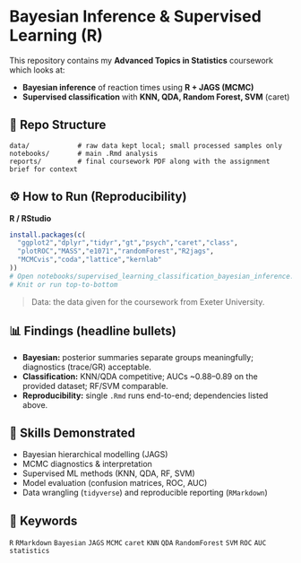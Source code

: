 # Bayesian Inference & Supervised Learning (R)

This repository contains my **Advanced Topics in Statistics** coursework which looks at:
- **Bayesian inference** of reaction times using **R + JAGS (MCMC)**  
- **Supervised classification** with **KNN, QDA, Random Forest, SVM** (caret)

## 📁 Repo Structure
```
data/            # raw data kept local; small processed samples only
notebooks/       # main .Rmd analysis
reports/         # final coursework PDF along with the assignment brief for context
```

## ⚙️ How to Run (Reproducibility)

**R / RStudio**
```r
install.packages(c(
  "ggplot2","dplyr","tidyr","gt","psych","caret","class",
  "plotROC","MASS","e1071","randomForest","R2jags",
  "MCMCvis","coda","lattice","kernlab"
))
# Open notebooks/supervised_learning_classification_bayesian_inference.Rmd
# Knit or run top-to-bottom
```

> Data: the data given for the coursework from Exeter University.

## 📊 Findings (headline bullets)
- **Bayesian:** posterior summaries separate groups meaningfully; diagnostics (trace/GR) acceptable.  
- **Classification:** KNN/QDA competitive; AUCs ~0.88–0.89 on the provided dataset; RF/SVM comparable.  
- **Reproducibility:** single `.Rmd` runs end-to-end; dependencies listed above.

## 🧠 Skills Demonstrated
- Bayesian hierarchical modelling (JAGS)
- MCMC diagnostics & interpretation
- Supervised ML methods (KNN, QDA, RF, SVM)
- Model evaluation (confusion matrices, ROC, AUC)
- Data wrangling (`tidyverse`) and reproducible reporting (`RMarkdown`)

## 🔑 Keywords
`R` `RMarkdown` `Bayesian` `JAGS` `MCMC` `caret` `KNN` `QDA` `RandomForest` `SVM` `ROC` `AUC` `statistics`
